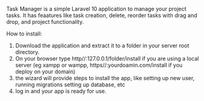 Task Manager is a simple Laravel 10 application to manage your project tasks.
It has feaatures like task creation, delete, reorder tasks with drag and drop, and project functionality.

How to install:
1. Download the application and extract it to a folder in your server root directory.
2. On your browser type http//:127.0.0.1/folder/install if you are using a local server (eg xampp or wampp, https//:yourdoamin.com/install if you deploy on your domain)
3. the wizard will provide steps to install the app, like setting up new user, running migrations setting up database, etc
4. log in and your app is ready for use.
   

